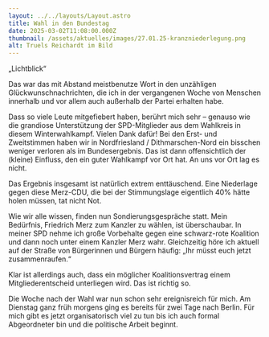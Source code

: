 ```yaml
---
layout: ../../layouts/Layout.astro
title: Wahl in den Bundestag
date: 2025-03-02T11:08:00.000Z
thumbnail: /assets/aktuelles/images/27.01.25-kranzniederlegung.png
alt: Truels Reichardt im Bild
---
```

„Lichtblick“

Das war das mit Abstand meistbenutze Wort in den unzähligen
Glückwunschnachrichten, die ich in der vergangenen Woche von Menschen innerhalb
und vor allem auch außerhalb der Partei erhalten habe.

Dass so viele Leute mitgefiebert haben, berührt mich sehr –
genauso wie die grandiose Unterstützung der SPD-Mitglieder aus dem Wahlkreis in
diesem Winterwahlkampf. Vielen Dank dafür! Bei den Erst- und Zweitstimmen haben
wir in Nordfriesland / Dithmarschen-Nord ein bisschen weniger verloren als im
Bundesergebnis. Das ist dann offensichtlich der (kleine) Einfluss, den ein
guter Wahlkampf vor Ort hat. An uns vor Ort lag es nicht.

Das Ergebnis insgesamt ist natürlich extrem enttäuschend. Eine
Niederlage gegen diese Merz-CDU, die bei der Stimmungslage eigentlich 40% hätte
holen müssen, tat nicht Not. 

Wie wir alle wissen, finden nun Sondierungsgespräche statt.
Mein Bedürfnis, Friedrich Merz zum Kanzler zu wählen, ist überschaubar. In meiner
SPD nehme ich große Vorbehalte gegen eine schwarz-rote Koalition und dann noch
unter einem Kanzler Merz wahr. Gleichzeitig höre ich aktuell auf der Straße von
Bürgerinnen und Bürgern häufig: „Ihr müsst euch jetzt zusammenraufen.“

Klar ist allerdings auch, dass ein möglicher
Koalitionsvertrag einem Mitgliederentscheid unterliegen wird. Das ist richtig
so.

Die Woche nach der Wahl war nun schon sehr ereignisreich für
mich. Am Dienstag ganz früh morgens ging es bereits für zwei Tage nach Berlin.
Für mich gibt es jetzt organisatorisch viel zu tun bis ich auch formal
Abgeordneter bin und die politische Arbeit beginnt.
